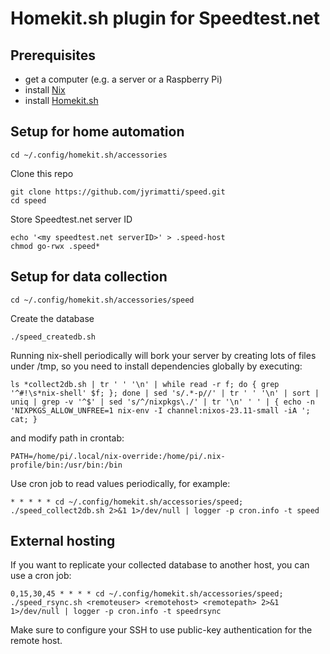 # Homekit.sh plugin for Speedtest.net

Prerequisites
-------------
- get a computer (e.g. a server or a Raspberry Pi)
- install [Nix](https://nixos.org/download/)
- install [Homekit.sh](https://github.com/jyrimatti/homekit.sh)

Setup for home automation
-------------------------

```
cd ~/.config/homekit.sh/accessories
```

Clone this repo
```
git clone https://github.com/jyrimatti/speed.git
cd speed
```

Store Speedtest.net server ID
```
echo '<my speedtest.net serverID>' > .speed-host
chmod go-rwx .speed*
```

Setup for data collection
-------------------------

```
cd ~/.config/homekit.sh/accessories/speed
```

Create the database
```
./speed_createdb.sh
```

Running nix-shell periodically will bork your server by creating lots of files under /tmp, so you need to install dependencies globally by executing:
```
ls *collect2db.sh | tr ' ' '\n' | while read -r f; do { grep '^#!\s*nix-shell' $f; }; done | sed 's/.*-p//' | tr ' ' '\n' | sort | uniq | grep -v '^$' | sed 's/^/nixpkgs\./' | tr '\n' ' ' | { echo -n 'NIXPKGS_ALLOW_UNFREE=1 nix-env -I channel:nixos-23.11-small -iA '; cat; }
```

and modify path in crontab:
```
PATH=/home/pi/.local/nix-override:/home/pi/.nix-profile/bin:/usr/bin:/bin
```

Use cron job to read values periodically, for example:
```
* * * * * cd ~/.config/homekit.sh/accessories/speed; ./speed_collect2db.sh 2>&1 1>/dev/null | logger -p cron.info -t speed
```

External hosting
----------------
If you want to replicate your collected database to another host, you can use a cron job:

```
0,15,30,45 * * * * cd ~/.config/homekit.sh/accessories/speed; ./speed_rsync.sh <remoteuser> <remotehost> <remotepath> 2>&1 1>/dev/null | logger -p cron.info -t speedrsync
```

Make sure to configure your SSH to use public-key authentication for the remote host.
